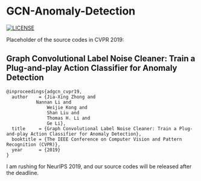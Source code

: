 # GCN-Anomaly-Detection

[![LICENSE](https://img.shields.io/badge/license-Anti%20996-blue.svg)](https://github.com/996icu/996.ICU/blob/master/LICENSE)

Placeholder of the source codes in CVPR 2019:

## Graph Convolutional Label Noise Cleaner: Train a Plug-and-play Action Classifier for Anomaly Detection

```
@inproceedings{adgcn_cvpr19,
  author    = {Jia-Xing Zhong and
	       Nannan Li and
               Weijie Kong and
               Shan Liu and
               Thomas H. Li and
               Ge Li},
  title     = {Graph Convolutional Label Noise Cleaner: Train a Plug-and-play Action Classifier for Anomaly Detection},
  booktitle = {The IEEE Conference on Computer Vision and Pattern Recognition (CVPR)},
  year      = {2019}
}
```

I am rushing for NeurIPS 2019, and our source codes will be released after the deadline.
